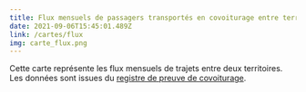 ```yaml
---
title: Flux mensuels de passagers transportés en covoiturage entre territoires
date: 2021-09-06T15:45:01.489Z
link: /cartes/flux
img: carte_flux.png
---
```


Cette carte représente les flux mensuels de trajets entre deux territoires.  
Les données sont issues du [registre de preuve de covoiturage](https://www.data.gouv.fr/fr/datasets/trajets-realises-en-covoiturage-registre-de-preuve-de-covoiturage/).  
